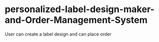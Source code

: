 # personalized-label-design-maker-and-Order-Management-System
User can create a label design and can place order
